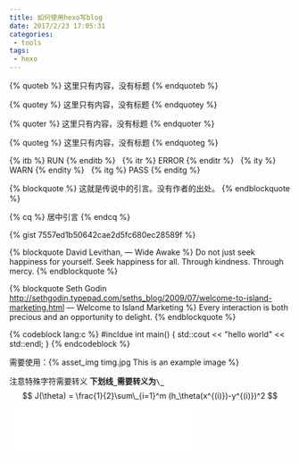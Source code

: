 ```yaml
---
title: 如何使用hexo写blog
date: 2017/2/23 17:05:31
categories:
 - tools
tags:
 - hexo
---
```

{% quoteb %}
这里只有内容，没有标题
{% endquoteb %}

{% quotey %}
这里只有内容，没有标题
{% endquotey %}

{% quoter %}
这里只有内容，没有标题
{% endquoter %}

{% quoteg %}
这里只有内容，没有标题
{% endquoteg %}

{% itb %} RUN {% enditb %} &nbsp; {% itr %} ERROR {% enditr %} &nbsp; {% ity %} WARN {% endity %} &nbsp; {% itg %} PASS {% enditg %}  &nbsp;

{% blockquote %}
这就是传说中的引言。没有作者的出处。
{% endblockquote %}

{% cq %} 居中引言 {% endcq %}

{% gist 7557ed1b50642cae2d5fc680ec28589f %}

{% blockquote David Levithan, — Wide Awake %}
Do not just seek happiness for yourself. Seek happiness for all. Through kindness. Through mercy.
{% endblockquote %}

{% blockquote Seth Godin http://sethgodin.typepad.com/seths_blog/2009/07/welcome-to-island-marketing.html — Welcome to Island Marketing %}
Every interaction is both precious and an opportunity to delight.
{% endblockquote %}

{% codeblock lang:c %}
#incldue <iostream>
int main() {
    std::cout << "hello world" << std::endl;
}
{% endcodeblock %}

需要使用：{% asset_img timg.jpg This is an example image %}

注意特殊字符需要转义
**下划线`_`需要转义为`\_`**
$$ J(\theta) = \frac{1}{2}\sum\_{i=1}^m (h_\theta(x^{(i)})-y^{(i)})^2 $$

<iframe frameborder="no" border="0" marginwidth="0" marginheight="0" width=330 height=86 src="//music.163.com/outchain/player?type=2&id=165176&auto=0&height=66"></iframe>
